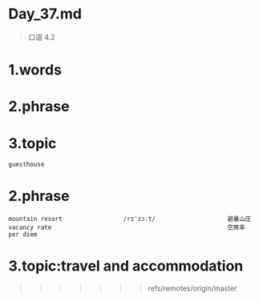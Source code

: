 # Day_37.md
> 口语 4.2
# 1.words


# 2.phrase

# 3.topic
    guesthouse
    

# 2.phrase
    mountain resort                 /rɪ'zɔːt/                    避暑山庄
    vacancy rate                                                 空房率
    per diem



# 3.topic:travel and accommodation




>>>>>>> refs/remotes/origin/master
